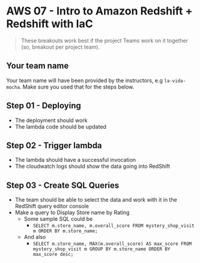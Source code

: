 # AWS 07 - Intro to Amazon Redshift + Redshift with IaC

> These breakouts work best if the project Teams work on it together (so, breakout per project team).

## Your team name

Your team name will have been provided by the instructors, e.g `la-vida-mocha`. Make sure you used that for the steps below.

## Step 01 - Deploying

- The deployment should work
- The lambda code should be updated

## Step 02 - Trigger lambda

- The lambda should have a successful invocation
- The cloudwatch logs should show the data going into RedShift

## Step 03 - Create SQL Queries

- The team should be able to select the data and work with it in the RedShift query editor console
- Make a query to Display Store name by Rating
    - Some sample SQL could be
        - `SELECT m.store_name, m.overall_score FROM mystery_shop_visit m ORDER BY m.store_name;`
    - And also
        - `SELECT m.store_name, MAX(m.overall_score) AS max_score FROM mystery_shop_visit m GROUP BY m.store_name ORDER BY max_score desc;`
